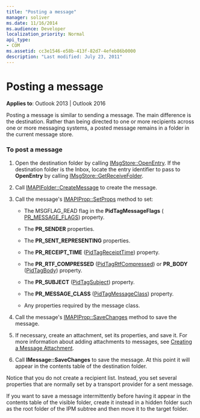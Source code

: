 ```yaml
---
title: "Posting a message"
manager: soliver
ms.date: 11/16/2014
ms.audience: Developer
localization_priority: Normal
api_type:
- COM
ms.assetid: cc3e1546-e58b-413f-82d7-4efeb86b0000
description: "Last modified: July 23, 2011"
---
```


# Posting a message

**Applies to**: Outlook 2013 | Outlook 2016 
  
Posting a message is similar to sending a message. The main difference is the destination. Rather than being directed to one or more recipients across one or more messaging systems, a posted message remains in a folder in the current message store.
  
### To post a message
  
1. Open the destination folder by calling [IMsgStore::OpenEntry](imsgstore-openentry.md). If the destination folder is the Inbox, locate the entry identifier to pass to **OpenEntry** by calling [IMsgStore::GetReceiveFolder](imsgstore-getreceivefolder.md). 
    
2. Call [IMAPIFolder::CreateMessage](imapifolder-createmessage.md) to create the message. 
    
3. Call the message's [IMAPIProp::SetProps](imapiprop-setprops.md) method to set: 
    
   - The MSGFLAG_READ flag in the **PidTagMessageFlags** ( [PR_MESSAGE_FLAGS](pidtagmessageflags-canonical-property.md)) property.
    
   - The **PR_SENDER** properties. 
    
   - The **PR_SENT_REPRESENTING** properties. 
    
   - The **PR_RECEIPT_TIME** ([PidTagReceiptTime](pidtagreceipttime-canonical-property.md)) property.
    
   - The **PR_RTF_COMPRESSED** ([PidTagRtfCompressed](pidtagrtfcompressed-canonical-property.md)) or **PR_BODY** ([PidTagBody](pidtagbody-canonical-property.md)) property.
    
   - The **PR_SUBJECT** ([PidTagSubject](pidtagsubject-canonical-property.md)) property.
    
   - The **PR_MESSAGE_CLASS** ([PidTagMessageClass](pidtagmessageclass-canonical-property.md)) property.
    
   - Any properties required by the message class.
    
4. Call the message's [IMAPIProp::SaveChanges](imapiprop-savechanges.md) method to save the message. 
    
5. If necessary, create an attachment, set its properties, and save it. For more information about adding attachments to messages, see [Creating a Message Attachment](creating-a-message-attachment.md).
    
6. Call **IMessage::SaveChanges** to save the message. At this point it will appear in the contents table of the destination folder. 
    
Notice that you do not create a recipient list. Instead, you set several properties that are normally set by a transport provider for a sent message. 
  
If you want to save a message intermittently before having it appear in the contents table of the visible folder, create it instead in a hidden folder such as the root folder of the IPM subtree and then move it to the target folder. 
  

